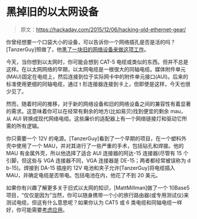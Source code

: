 # 黑掉旧的以太网设备

> 原文：<https://hackaday.com/2015/12/06/hacking-old-ethernet-gear/>

你曾经想要一个口袋大小的设备，可以告诉你一个网络插孔是否是活的吗？[TanzerGuy]照做了，他[黑了一块旧的网络设备来做这项工作](http://www.instructables.com/id/Ethernet-Link-Tester-Mk-II)。

今天，当你想到以太网时，你可能会想到 CAT-5 电缆或类似的东西。但并不总是这样。在以太网网络的早期，以太网电缆是一根很大的同轴电缆。媒体附件单元(MAU)固定在电缆上，然后连接到位于实际网卡中的附件单元接口(AUI)。后来的标准使用更细的同轴电缆，通过 t 形连接器连接到卡上，但即使是这样，今天也很少见了。

然而，随着时间的推移，对于新的网络设备和旧的网络设备之间的兼容性有着显著的需求。这意味着你可以在经常有剩余的地方(比如易贝)找到便宜的剩余 mau，从 AUI 转换成现代网络电缆。这些廉价的适配器上有一个网络链接灯和驱动它所需的所有逻辑。

你只需要一个 12V 的电源。[TanzerGuy]看到了一个早期的项目，在一个塑料外壳中使用了一个 MAU，并对其进行了一些严重的手术，包括钻孔和焊接。他的 MAU 有金属外壳，所以他选择了适合 AUI 连接器的阿达-15 连接器(尽管有 15 个引脚，但这些与 VGA 连接器不同，VGA 连接器是 DE-15；两者都经常被误称为 d b-15)。焊接到 DA-15 插座的 12V 电池和夹子允许[TanzerGuy]将电缆插入 MAU，并确定电缆是否带电。包括电池在内，他花了不到 20 美元。

如果你有兴趣了解更多关于旧式以太网的知识，[MattMillman]做了一个 10Base5 项目，“仅仅是因为”当然，你可以随身携带一个小的旅行路由器(或专用测试仪)来测试电缆，但这有什么意思呢？如果你认为 CAT5 或 6 类电缆和同轴电缆一样好，你可能需要[考虑应用](http://hackaday.com/2015/01/12/fail-of-the-week-cat6-coax/)。